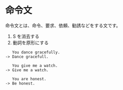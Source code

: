 # 命令文
命令文とは、命令、要求、依頼、勧誘などをする文です。

1. S を消去する
2. 動詞を原形にする

```
   You dance gracefully.
-> Dance gracefull.

   You give me a watch.
-> Give me a watch.

   You are honest.
-> Be honest.
```
